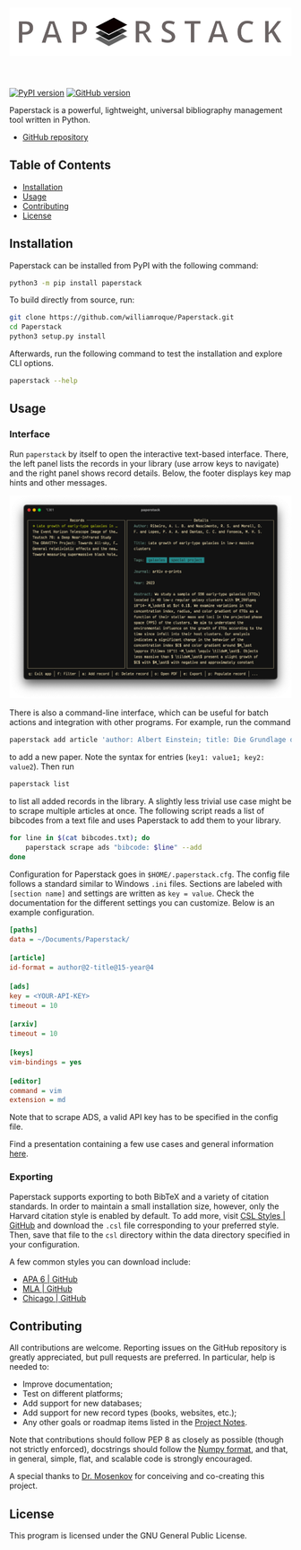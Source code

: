 <h1 align="center">
<img src="https://raw.githubusercontent.com/williamroque/Paperstack/main/assets/logo.svg" width="600">
</h1><br>

[![PyPI version](https://badge.fury.io/py/paperstack.svg)](https://badge.fury.io/py/paperstack) [![GitHub version](https://badge.fury.io/gh/williamroque%2FPaperstack.svg)](https://badge.fury.io/gh/williamroque%2FPaperstack)

Paperstack is a powerful, lightweight, universal bibliography management tool written in Python.

- [GitHub repository](https://github.com/williamroque/Paperstack)

## Table of Contents

- [Installation](#installation)
- [Usage](#usage)
- [Contributing](#contributing)
- [License](#license)

## Installation

Paperstack can be installed from PyPI with the following command:

```sh
python3 -m pip install paperstack
```

To build directly from source, run:

```sh
git clone https://github.com/williamroque/Paperstack.git
cd Paperstack
python3 setup.py install
```

Afterwards, run the following command to test the installation and explore CLI options.

```sh
paperstack --help
```

## Usage

### Interface

Run `paperstack` by itself to open the interactive text-based interface. There, the left panel lists the records in your library (use arrow keys to navigate) and the right panel shows record details. Below, the footer displays key map hints and other messages.

<p align="center">
<img src="https://raw.githubusercontent.com/williamroque/Paperstack/main/assets/screenshot_1.png" width="800">
</p>

There is also a command-line interface, which can be useful for batch actions and integration with other programs. For example, run the command

```sh
paperstack add article 'author: Albert Einstein; title: Die Grundlage der allgemeinen Relativitätstheorie; journal: AdP; year: 1916'
```

to add a new paper. Note the syntax for entries (`key1: value1; key2: value2`). Then run

```sh
paperstack list
```

to list all added records in the library. A slightly less trivial use case might be to scrape multiple articles at once. The following script reads a list of bibcodes from a text file and uses Paperstack to add them to your library.

```sh
for line in $(cat bibcodes.txt); do
    paperstack scrape ads "bibcode: $line" --add
done
```

Configuration for Paperstack goes in `$HOME/.paperstack.cfg`. The config file follows a standard similar to Windows `.ini` files. Sections are labeled with `[section name]` and settings are written as `key = value`. Check the documentation for the different settings you can customize. Below is an example configuration.

```ini
[paths]
data = ~/Documents/Paperstack/

[article]
id-format = author@2-title@15-year@4

[ads]
key = <YOUR-API-KEY>
timeout = 10

[arxiv]
timeout = 10

[keys]
vim-bindings = yes

[editor]
command = vim
extension = md
```

Note that to scrape ADS, a valid API key has to be specified in the config file.

Find a presentation containing a few use cases and general information [here](https://raw.githubusercontent.com/williamroque/Paperstack/main/assets/Paperstack.pdf).

### Exporting

Paperstack supports exporting to both BibTeX and a variety of citation standards. In order to maintain a small installation size, however, only the Harvard citation style is enabled by default. To add more, visit [CSL Styles | GitHub](https://github.com/citation-style-language/styles) and download the `.csl` file corresponding to your preferred style. Then, save that file to the `csl` directory within the data directory specified in your configuration.

A few common styles you can download include:

* <a href="https://raw.githubusercontent.com/citation-style-language/styles/master/apa-6th-edition.csl" download>APA 6 | GitHub</a>
* <a href="https://raw.githubusercontent.com/citation-style-language/styles/master/modern-language-association.csl" download>MLA | GitHub</a>
* <a href="https://raw.githubusercontent.com/citation-style-language/styles/master/chicago-author-date.csl" download>Chicago | GitHub</a>

## Contributing

All contributions are welcome. Reporting issues on the GitHub repository is greatly appreciated, but pull requests are preferred. In particular, help is needed to:

- Improve documentation;
- Test on different platforms;
- Add support for new databases;
- Add support for new record types (books, websites, etc.);
- Any other goals or roadmap items listed in the [Project Notes](./notes.org).

Note that contributions should follow PEP 8 as closely as possible (though not strictly enforced), docstrings should follow the [Numpy format](https://numpydoc.readthedocs.io/en/latest/format.html), and that, in general, simple, flat, and scalable code is strongly encouraged.

A special thanks to [Dr. Mosenkov](https://physics.byu.edu/department/directory/mosenkov) for conceiving and co-creating this project.

## License

This program is licensed under the GNU General Public License.
